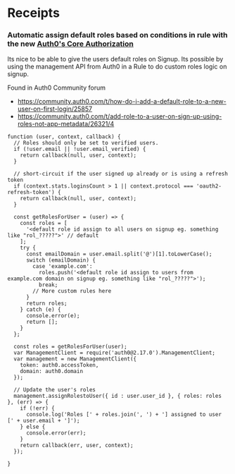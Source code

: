 # Receipts

### Automatic assign default roles based on conditions in rule with the new [Auth0's Core Authorization](https://auth0.com/docs/authorization/guides/how-to)
Its nice to be able to give the users default roles on Signup. Its possible by using the management API
from Auth0 in a Rule to do custom roles logic on signup.

Found in Auth0 Community forum
* https://community.auth0.com/t/how-do-i-add-a-default-role-to-a-new-user-on-first-login/25857
* https://community.auth0.com/t/add-role-to-a-user-on-sign-up-using-roles-not-app-metadata/26321/4

```
function (user, context, callback) {
  // Roles should only be set to verified users.
  if (!user.email || !user.email_verified) {
    return callback(null, user, context);
  }
  
  // short-circuit if the user signed up already or is using a refresh token
  if (context.stats.loginsCount > 1 || context.protocol === 'oauth2-refresh-token') {
    return callback(null, user, context);
  }
  
  const getRolesForUser = (user) => {
    const roles = [
      '<default role id assign to all users on signup eg. something like "rol_?????">' // default
    ];
    try {
      const emailDomain = user.email.split('@')[1].toLowerCase();
      switch (emailDomain) {
        case 'example.com':
          roles.push('<default role id assign to users from example.com domain on signup eg. something like "rol_?????">');
          break;
        // More custom rules here
      }
      return roles;
    } catch (e) {
      console.error(e);
      return [];
    }
  };
  
  const roles = getRolesForUser(user);
  var ManagementClient = require('auth0@2.17.0').ManagementClient;
  var management = new ManagementClient({
    token: auth0.accessToken,
    domain: auth0.domain
  });
  
  // Update the user's roles
  management.assignRolestoUser({ id : user.user_id }, { roles: roles }, (err) => {
    if (!err) {
      console.log('Roles [' + roles.join(', ') + '] assigned to user [' + user.email + ']');
    } else {
      console.error(err);
    }
    return callback(err, user, context);
  });
  
}
```
